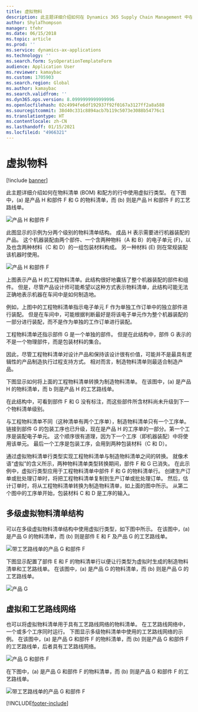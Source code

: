 ```yaml
---
title: 虚拟物料
description: 此主题详细介绍如何在 Dynamics 365 Supply Chain Management 中在物料清单 (BOM) 和配方的行中使用虚拟行类型。
author: ShylaThompson
manager: tfehr
ms.date: 06/15/2018
ms.topic: article
ms.prod: ''
ms.service: dynamics-ax-applications
ms.technology: ''
ms.search.form: SysOperationTemplateForm
audience: Application User
ms.reviewer: kamaybac
ms.custom: 1705903
ms.search.region: Global
ms.author: kamaybac
ms.search.validfrom: ''
ms.dyn365.ops.version: 8.0999999999999996
ms.openlocfilehash: 02c4994fe6df192937f92f0167a3127ff2a8a588
ms.sourcegitcommit: 38d40c331c8894acb7b119c5073e3088b54776c1
ms.translationtype: HT
ms.contentlocale: zh-CN
ms.lasthandoff: 01/15/2021
ms.locfileid: "4966321"
---
```

# <a name="phantom-items"></a>虚拟物料

[!include [banner](../includes/banner.md)]

此主题详细介绍如何在物料清单 (BOM) 和配方的行中使用虚拟行类型。 在下图中，(a) 是产品 H 和部件 F 和 G 的物料清单，而 (b) 则是产品 H 和部件 F 的工艺路线单。

![产品 H 和部件 F](media/product-H-part-F.png)


此图显示的示例为分两个级别的物料清单结构。 成品 H 表示需要进行机器装配的产品。 这个机器装配由两个部件、一个含两种物料（A 和 B）的电子单元 (F)，以及也含两种材料（C 和 D）的一组包装材料构成。 另一种材料 (E) 则在常规装配该机器时使用。

![产品 H 和部件 F](media/product-H-part-B.png)

上图表示产品 H 的工程物料清单。此结构很好地囊括了整个机器装配的部件和组件。 但是，尽管产品设计师可能希望以这种方式表示物料清单，此结构可能无法正确地表示机器在车间中是如何制造地。 

例如，上图中的工程物料清单指示电子单元 F 作为单独工作订单中的独立部件进行装配。 但是在车间中，可能根据判断最好是将该电子单元作为整个机器装配的一部分进行装配，而不是作为单独的工作订单进行装配。

工程物料清单还指示部件 G 是一个单独的部件。 但是在此结构中，部件 G 表示的不是一个物理部件，而是包装材料的集合。 

因此，尽管工程物料清单对设计产品和保持该设计很有价值，可能并不是最具有逻辑性的产品制造执行过程支持方式。 相对而言，制造物料清单则最适合制造产品。

下图显示如何将上面的工程物料清单转换为制造物料清单。 在该图中，(a) 是产品 H 的物料清单，而 b 则是产品 H 的工艺路线单。

在此结构中，可看到部件 F 和 G 没有标注，而这些部件所含材料尚未升级到下一个物料清单级别。 

与工程物料清单不同（这种清单有两个工序单），制造物料清单只有一个工序单。 链接到部件 G 的包装工序也已升级，现在是产品 H 的工序单的一部分。第一个工序是装配电子单元。 这个顺序很有道理，因为下一个工序（即机器装配）中将使用该单元。 最后一个工序是包装工序，会用到两种包装材料（C 和 D）。

通过虚拟物料清单行类型实现工程物料清单与制造物料清单之间的转换。 就像术语“虚拟”的含义所示，两种物料清单类型转换期间，部件 F 和 G 已消失。 在此示例中，虚拟行类型应用于工程物料清单中部件 F 和 G 的物料清单行。 创建生产订单或批处理订单时，将把工程物料清单复制到生产订单或批处理订单。 然后，估计订单时，将从工程物料清单转换为制造物料清单，如上面的图中所示。 从第二个图中的工序单开始，包装材料 C 和 D 是工序的输入。 

## <a name="multilevel-phantom-bom-structures"></a>多级虚拟物料清单结构
可以在多级虚拟物料清单结构中使用虚拟行类型，如下图中所示。 在该图中，(a) 是产品 G 的物料清单，而 (b) 则是部件 E 和 F 及产品 G 的工艺路线单。 

![带工艺路线单的产品 G 和部件 F](media/product-G-route-sheet-G.png)


下图显示配置了部件 E 和 F 的物料清单行以便让行类型为虚拟时生成的制造物料清单和工艺路线单。 在该图中，(a) 是产品 G 的物料清单，而 (b) 则是产品 G 的工艺路线单。

![产品 G](media/product-G.png)


## <a name="phantom-and-route-network"></a>虚拟和工艺路线网络
也可以将虚拟物料清单用于具有工艺路线网络的物料清单。 在工艺路线网络中，一个或多个工序同时运行。 下图显示多级物料清单中使用的工艺路线网络的示例。 在该图中，(a) 是产品 G 和部件 F 的物料清单，而 (b) 则是产品 G 和部件 F 的工艺路线单，后者具有工艺路线网络。

![产品 G 和部件 F](media/product-G-part-F.png)


在下图中，(a) 是产品 G 和部件 F 的物料清单，而 (b) 则是产品 G 和部件 F 的工艺路线单。

![带工艺路线单的产品 G 和部件 F](media/product-G-part-F-with-route-sheet.png)


[!INCLUDE[footer-include](../../includes/footer-banner.md)]